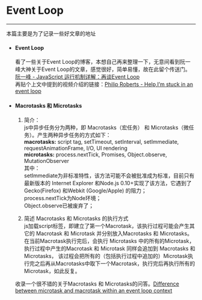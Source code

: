 # Event Loop
------------

  本篇主要是为了记录一些好文章的地址
  - #### Event Loop
    看了一些关于Event Loop的博客，本想自己再来整理一下，无意间看到阮一峰大神关于Event Loop的文章，感觉很好，简单易懂，故在此留个传送门。
    [阮一峰 - JavaScript 运行机制详解：再谈Event Loop](http://www.ruanyifeng.com/blog/2014/10/event-loop.html)  
    再贴个上文中提到的视频介绍的链接：[Philip Roberts - Help,I’m stuck in an event loop](http://v.youku.com/v_show/id_XODA0MDYyNTcy.html)

  - #### Macrotasks 和 Microtasks
    1. 简介：  
      js中异步任务分为两种，即 Macrotasks（宏任务） 和 Microtasks（微任务）。产生两种异步任务的方式如下：  
      **macrotasks:** script tag, setTimeout, setInterval, setImmediate, requestAnimationFrame, I/O, UI rendering  
      **microtasks:** process.nextTick, Promises, Object.observe, MutationObserver  
      其中：  
      setImmediate为非标准特性，该方法可能不会被批准成为标准，目前只有最新版本的 Internet Explorer 和Node.js 0.10+实现了该方法，它遇到了 Gecko(Firefox) 和Webkit (Google/Apple) 的阻力；  
      process.nextTick为Node环境；  
      Object.observe已被废弃了；
    
    2. 简述 Macrotasks 和 Microtasks 的执行方式  
      js加载script标签，即建立了第一个Macrotask，该执行过程可能会产生其它的 Macrotask 和 Microtask 并分别放入Macrotasks 和 Microtasks。
      在当前Macrotask执行完后，会执行 Microtasks 中的所有的Microtask，执行过程中产生的Macrotask 和 Microtask 同样会追加到 Macrotasks 和 Microtasks，
      该过程会把所有的（包括执行过程中追加的）Microtask执行完之后再从Macrotasks中取下一个Macrotask，执行完后再执行所有的Microtask，如此反复。
      
      收录一个很不错的关于Macrotasks 和 Microtasks的问答。[Difference between microtask and macrotask within an event loop context](https://stackoverflow.com/questions/25915634/difference-between-microtask-and-macrotask-within-an-event-loop-context)
      
